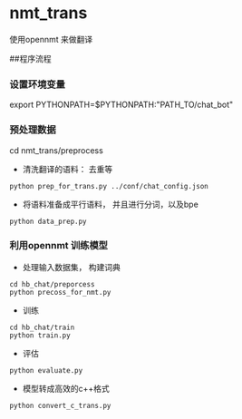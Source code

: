 # nmt_trans
使用opennmt 来做翻译

##程序流程
### 设置环境变量
export PYTHONPATH=$PYTHONPATH:"PATH_TO/chat_bot"
### 预处理数据
cd nmt_trans/preprocess
- 清洗翻译的语料： 去重等
```
python prep_for_trans.py ../conf/chat_config.json
```
- 将语料准备成平行语料， 并且进行分词，以及bpe
```
python data_prep.py
```
### 利用opennmt 训练模型
- 处理输入数据集， 构建词典
```
cd hb_chat/preporcess
python precoss_for_nmt.py
```
- 训练

```
cd hb_chat/train
python train.py
```
- 评估
```
python evaluate.py
```
- 模型转成高效的c++格式
```
python convert_c_trans.py
```
